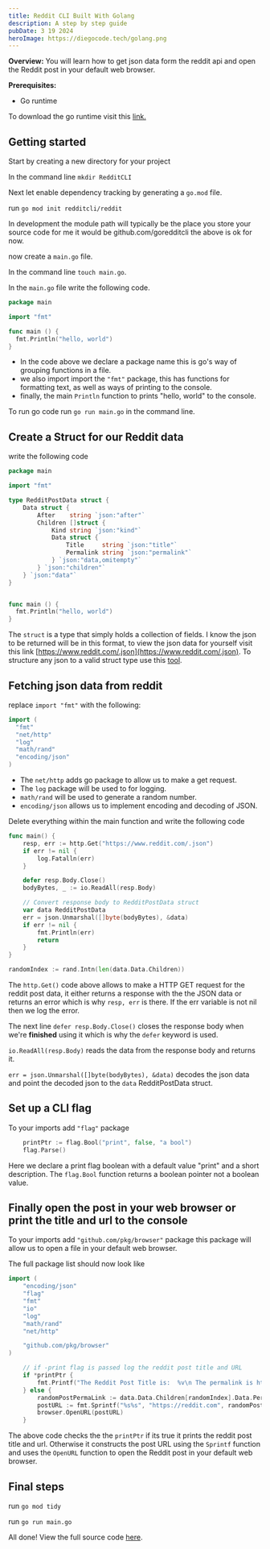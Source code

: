 ```yaml
---
title: Reddit CLI Built With Golang
description: A step by step guide
pubDate: 3 19 2024
heroImage: https://diegocode.tech/golang.png
---
```


**Overview:** You will learn how to get json data form the reddit api and open the Reddit post in your default web browser.

**Prerequisites:**

- Go runtime

To download the go runtime visit this [link.](https://go.dev/doc/install)

## Getting started

Start by creating a new directory for your project

In the command line `mkdir RedditCLI`

Next let enable dependency tracking by generating a `go.mod` file.

run `go mod init redditcli/reddit`

In development the module path will typically be the place you store your source code for me it would be github.com/goredditcli the above is ok for now.

now create a `main.go` file.

In the command line `touch main.go`.

In the `main.go` file write the following code.

```go
package main

import "fmt"

func main () {
  fmt.Println("hello, world")
}
```

- In the code above we declare a package name this is go's way of grouping functions in a file.
- we also import import the `"fmt"` package, this has functions for formatting text, as well as ways of printing to the console.
- finally, the main `Println` function to prints "hello, world" to the console.

To run go code run `go run main.go` in the command line.

## Create a Struct for our Reddit data

write the following code

```go
package main

import "fmt"

type RedditPostData struct {
    Data struct {
        After    string `json:"after"`
        Children []struct {
            Kind string `json:"kind"`
            Data struct {
                Title     string `json:"title"`
                Permalink string `json:"permalink"`
            } `json:"data,omitempty"`
        } `json:"children"`
    } `json:"data"`
}


func main () {
  fmt.Println("hello, world")
}
```

The `struct` is a type that simply holds a collection of fields. I know the json to be returned will be in this format, to view the json data for yourself visit this link [https://www.reddit.com/.json](https://www.reddit.com/.json). To structure any json to a valid struct type use this [tool](https://mholt.github.io/json-to-go/).

## Fetching json data from reddit

replace `import "fmt"` with the following:

```go
import (
  "fmt"
  "net/http"
  "log"
  "math/rand"
  "encoding/json"
)
```

- The `net/http` adds go package to allow us to make a get request.
- The `log` package will be used to for logging.
- `math/rand` will be used to generate a random number.
- `encoding/json` allows us to implement encoding and decoding of JSON.

Delete everything within the main function and write the following code

```go
func main() {
    resp, err := http.Get("https://www.reddit.com/.json")
    if err != nil {
        log.Fatalln(err)
    }

    defer resp.Body.Close()
    bodyBytes, _ := io.ReadAll(resp.Body)

    // Convert response body to RedditPostData struct
    var data RedditPostData
    err = json.Unmarshal([]byte(bodyBytes), &data)
    if err != nil {
        fmt.Println(err)
        return
    }
}

randomIndex := rand.Intn(len(data.Data.Children))
```

The `http.Get()` code above allows to make a HTTP GET request for the reddit post data, it either returns a response with the the JSON data or returns an error which is why `resp, err` is there. If the err variable is not nil then we log the error.

The next line `defer resp.Body.Close()` closes the response body when we're **finished** using it which is why the `defer` keyword is used.

`io.ReadAll(resp.Body)` reads the data from the response body and returns it.

`err = json.Unmarshal([]byte(bodyBytes), &data)` decodes the json data and point the decoded json to the `data` RedditPostData struct.

## Set up a CLI flag

To your imports add `"flag"` package

```go
    printPtr := flag.Bool("print", false, "a bool")
    flag.Parse()
```

Here we declare a print flag boolean with a default value "print" and a short description. The `flag.Bool` function returns a boolean pointer not a boolean value.

## Finally open the post in your web browser or print the title and url to the console

To your imports add `"github.com/pkg/browser"` package this package will allow us to open a file in your default web browser.

The full package list should now look like

```go
import (
	"encoding/json"
	"flag"
	"fmt"
	"io"
	"log"
	"math/rand"
	"net/http"

	"github.com/pkg/browser"
)
```

```go
    // if -print flag is passed log the reddit post title and URL
    if *printPtr {
        fmt.Printf("The Reddit Post Title is:  %v\n The permalink is https://reddit.com%v\n", data.Data.Children[randomIndex].Data.Title, data.Data.Children[randomIndex].Data.Permalink)
    } else {
        randomPostPermaLink := data.Data.Children[randomIndex].Data.Permalink
        postURL := fmt.Sprintf("%s%s", "https://reddit.com", randomPostPermaLink)
        browser.OpenURL(postURL)
    }
```

The above code checks the the `printPtr` if its true it prints the reddit post title and url. Otherwise it constructs the post URL using the `Sprintf` function and uses the `OpenURL` function to open the Reddit post in your default web browser.

## Final steps

run `go mod tidy`

run `go run main.go`

All done! View the full source code [here](https://github.com/DHHZ19/goRedditCLI/blob/main/main.go).
